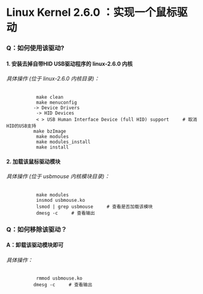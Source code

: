 # Linux Kernel 2.6.0 ：实现一个鼠标驱动
### Q：如何使用该驱动?
 #### 1. 安装去掉自带HID USB驱动程序的 linux-2.6.0 内核
######      具体操作 (位于 linux-2.6.0 内核目录)：
               make clean
               make menuconfig
              -> Device Drivers
               -> HID Devices
               < > USB Human Interface Device (full HID) support     # 取消HID的USB支持
              make bzImage
               make modules
               make modules_install
               make install
#### 2. 加载该鼠标驱动模块
######       具体操作 (位于 usbmouse 内核模块目录)：
               make modules
               insmod usbmouse.ko
               lsmod | grep usbmouse     # 查看是否加载该模块
               dmesg -c     # 查看输出
### Q：如何移除该驱动？
####   A：卸载该驱动模块即可
######       具体操作：
               rmmod usbmouse.ko
              dmesg -c     # 查看输出
    
